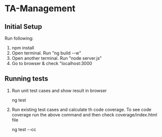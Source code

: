 # TA-Management

## Initial Setup

 Run following:

1. npm install
2. Open terminal. Run "ng build --w"
3. Open another terminal. Run "node server.js"
4. Go to browser & check "localhost:3000



## Running tests

1.  Run unit test cases and show result in browser
    
    ng test 

2. Run existing test cases and calculate th code coverage. To see code coverage run the above command and then check coverage/index.html file

    ng test --cc 